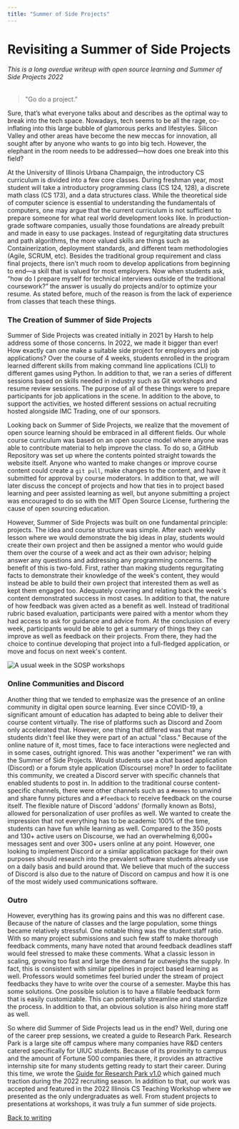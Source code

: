 ```yaml
---
title: "Summer of Side Projects"
---
```


# Revisiting a Summer of Side Projects

###### _This is a long overdue writeup with open source learning and Summer of Side Projects 2022_

<!-- {{< figure class="avatar" src="/avatar.jpg" alt="avatar">}} -->

> "Go do a project."

Sure, that’s what everyone talks about and describes as the optimal way to break into the tech space. Nowadays, tech seems to be all the rage, co-inflating into this large bubble of glamorous perks and lifestyles. Silicon Valley and other areas have become the new meccas for innovation, all sought after by anyone who wants to go into big tech. However, the elephant in the room needs to be addressed—how does one break into this field?

At the University of Illinois Urbana Champaign, the introductory CS curriculum is divided into a few core classes. During freshman year, most student will take a introductory programming class (CS 124, 128), a discrete math class (CS 173), and a data structures class. While the theoretical side of computer science is essential to understanding the fundamentals of computers, one may argue that the current curriculum is not sufficient to prepare someone for what real world development looks like. In production-grade software companies, usually those foundations are already prebuilt and made in easy to use packages. Instead of regurgitating data structures and path algorithms, the more valued skills are things such as Containerization, deployment standards, and different team methodologies (Agile, SCRUM, etc). Besides the traditional group requirement and class final projects, there isn’t much room to develop applications from beginning to end—a skill that is valued for most employers. Now when students ask, “how do I prepare myself for technical interviews outside of the traditional coursework?” the answer is usually do projects and/or to optimize your resume. As stated before, much of the reason is from the lack of experience from classes that teach these things.

### The Creation of Summer of Side Projects

Summer of Side Projects was created initially in 2021 by Harsh to help address some of those concerns. In 2022, we made it bigger than ever! How exactly can one make a suitable side project for employers and job applications? Over the course of 4 weeks, students enrolled in the program learned different skills from making command line applications (CLI) to different games using Python. In addition to that, we ran a series of different sessions based on skills needed in industry such as Git workshops and resume review sessions. The purpose of all of these things were to prepare participants for job applications in the scene. In addition to the above, to support the activities, we hosted different sessions on actual recruiting hosted alongside IMC Trading, one of our sponsors.

Looking back on Summer of Side Projects, we realize that the movement of open source learning should be embraced in all different fields. Our whole course curriculum was based on an open source model where anyone was able to contribute material to help improve the class. To do so, a GitHub Repository was set up where the contents pointed straight towards the website itself. Anyone who wanted to make changes or improve course content could create a `git pull`, make changes to the content, and have it submitted for approval by course moderators. In addition to that, we will later discuss the concept of projects and how that ties in to project based learning and peer assisted learning as well, but anyone submitting a project was encouraged to do so with the MIT Open Source License, furthering the cause of open sourcing education.

However, Summer of Side Projects was built on one fundamental principle: projects. The idea and course structure was simple. After each weekly lesson where we would demonstrate the big ideas in play, students would create their own project and then be assigned a mentor who would guide them over the course of a week and act as their own advisor; helping answer any questions and addressing any programming concerns. The benefit of this is two-fold. First, rather than making students regurgitating facts to demonstrate their knowledge of the week's content, they would instead be able to build their own project that interested them as well as kept them engaged too. Adequately covering and relating back the week's content demonstrated success in most cases. In addition to that, the nature of how feedback was given acted as a benefit as well. Instead of traditional rubric based evaluation, participants were paired with a mentor whom they had access to ask for guidance and advice from. At the conclusion of every week, participants would be able to get a summary of things they can improve as well as feedback on their projects. From there, they had the choice to continue developing that project into a full-fledged application, or move and focus on next week's content.

![A usual week in the SOSP workshops](/sosp.png)

### Online Communities and Discord

Another thing that we tended to emphasize was the presence of an online community in digital open source learning. Ever since COVID-19, a significant amount of education has adapted to being able to deliver their course content virtually. The rise of platforms such as Discord and Zoom only accelerated that. However, one thing that differed was that many students didn't feel like they were part of an actual "class." Because of the online nature of it, most times, face to face interactions were neglected and in some cases, outright ignored. This was another "experiment" we ran with the Summer of Side Projects. Would students use a chat based application (Discord) or a forum style application (Discourse) more? In order to facilitate this community, we created a Discord server with specific channels that enabled students to post in. In addition to the traditional course content-specific channels, there were other channels such as a `#memes` to unwind and share funny pictures and a `#feedback` to receive feedback on the course itself. The flexible nature of Discord 'addons' (formally known as Bots), allowed for personalization of user profiles as well. We wanted to create the impression that not everything has to be academic 100% of the time, students can have fun while learning as well. Compared to the 350 posts and 130+ active users on Discourse, we had an overwhelming 6,000+ messages sent and over 300+ users online at any point. However, one looking to implement Discord or a similar application package for their own purposes should research into the prevalent software students already use on a daily basis and build around that. We believe that much of the success of Discord is also due to the nature of Discord on campus and how it is one of the most widely used communications software.

### Outro

However, everything has its growing pains and this was no different case. Because of the nature of classes and the large population, some things became relatively stressful. One notable thing was the student:staff ratio. With so many project submissions and such few staff to make thorough feedback comments, many have noted that around feedback deadlines staff would feel stressed to make these comments. What a classic lesson in scaling, growing too fast and large the demand far outweighs the supply. In fact, this is consistent with similar pipelines in project based learning as well. Professors would sometimes feel buried under the stream of project feedbacks they have to write over the course of a semester. Maybe this has some solutions. One possible solution is to have a fillable feedback form that is easily customizable. This can potentially streamline and standardize the process. In addition to that, an obvious solution is also hiring more staff as well.

So where did Summer of Side Projects lead us in the end? Well, during one of the career prep sessions, we created a guide to Research Park. Research Park is a large site off campus where many companies have R&D centers catered specifically for UIUC students. Because of its proximity to campus and the amount of Fortune 500 companies there, it provides an attractive internship site for many students getting ready to start their career. During this time, we wrote the [Guide for Research Park v1.0](https://bit.ly/rp-guide22) which gained much traction during the 2022 recruiting season. In addition to that, our work was accepted and featured in the 2022 Illinois CS Teaching Workshop where we presented as the only undergraduates as well. From student projects to presentations at workshops, it was truly a fun summer of side projects.

[Back to writing](../../blog)

